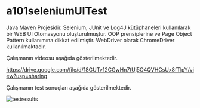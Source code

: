 # a101seleniumUITest

Java Maven Projesidir. Selenium, JUnit ve Log4J kütüphaneleri kullanılarak bir WEB UI Otomasyonu oluşturulmuştur. OOP prensiplerine ve Page Object Pattern kullanımına dikkat edilmiştir. WebDriver olarak ChromeDriver kullanılmaktadır.

Çalışmanın videosu aşağıda gösterilmektedir.

https://drive.google.com/file/d/18GUTv12CGwHn7tUj5O4QVHCsUx8fTlpY/view?usp=sharing




Çalışmanın test sonuçları aşağıda gösterilmektedir.

![testresults](https://user-images.githubusercontent.com/83928393/192155071-9e135014-facf-4c2a-a20c-865e3079917f.png)
